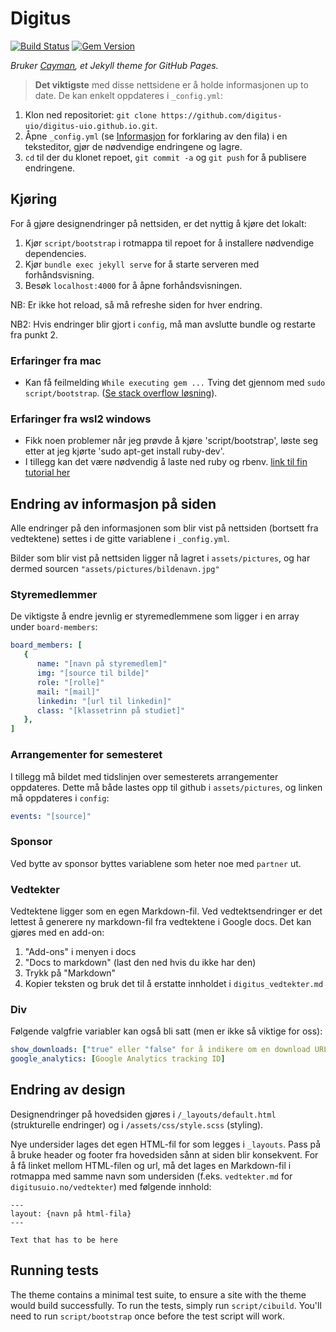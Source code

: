 # Digitus

[![Build Status](https://travis-ci.org/pages-themes/cayman.svg?branch=master)](https://travis-ci.org/pages-themes/cayman) [![Gem Version](https://badge.fury.io/rb/jekyll-theme-cayman.svg)](https://badge.fury.io/rb/jekyll-theme-cayman)

*Bruker [Cayman](https://github.com/pages-themes/cayman), et Jekyll theme for GitHub Pages.*

>**Det viktigste** med disse nettsidene er å holde informasjonen up to date. De kan enkelt oppdateres i `_config.yml`:

1. Klon ned repositoriet: `git clone https://github.com/digitus-uio/digitus-uio.github.io.git`.
2. Åpne `_config.yml` (se [Informasjon](#informasjon) for forklaring av den fila) i en teksteditor, gjør de nødvendige endringene og lagre.
3. `cd` til der du klonet repoet, `git commit -a` og `git push` for å publisere endringene.

## Kjøring
For å gjøre designendringer på nettsiden, er det nyttig å kjøre det lokalt:
1. Kjør `script/bootstrap` i rotmappa til repoet for å installere nødvendige dependencies.
2. Kjør `bundle exec jekyll serve` for å starte serveren med forhåndsvisning.
3. Besøk `localhost:4000` for å åpne forhåndsvisningen.

NB: Er ikke hot reload, så må refreshe siden for hver endring.

NB2: Hvis endringer blir gjort i `config`, må man avslutte bundle og restarte fra punkt 2.

### Erfaringer fra mac
- Kan få feilmelding `While executing gem ...` Tving det gjennom med `sudo script/bootstrap`. ([Se stack overflow løsning](https://github.com/digitus-uio/digitus-uio.github.io.git)).

### Erfaringer fra wsl2 windows
- Fikk noen problemer når jeg prøvde å kjøre 'script/bootstrap', løste seg etter at jeg kjørte 'sudo apt-get install ruby-dev'.
- I tillegg kan det være nødvendig å laste ned ruby og rbenv. [link til fin tutorial her](https://www.osradar.com/how-to-install-ruby-on-rails-on-ubuntu-20-04/)


## Endring av informasjon på siden

Alle endringer på den informasjonen som blir vist på nettsiden (bortsett fra vedtektene) settes i de gitte variablene i `_config.yml`.

Bilder som blir vist på nettsiden ligger nå lagret i `assets/pictures`, og har dermed sourcen `"assets/pictures/bildenavn.jpg"`

### Styremedlemmer
De viktigste å endre jevnlig er styremedlemmene som ligger i en array under `board-members`:

```yml
board_members: [
   {
      name: "[navn på styremedlem]"
      img: "[source til bilde]"
      role: "[rolle]"
      mail: "[mail]"
      linkedin: "[url til linkedin]"
      class: "[klassetrinn på studiet]"
   },
]
```

### Arrangementer for semesteret

I tillegg må bildet med tidslinjen over semesterets arrangementer oppdateres. Dette må både lastes opp til github i `assets/pictures`, og linken må oppdateres i `config`:
```yml
events: "[source]"
```

### Sponsor
Ved bytte av sponsor byttes variablene som heter noe med `partner` ut.

### Vedtekter
Vedtektene ligger som en egen Markdown-fil. Ved vedtektsendringer er det lettest å generere ny markdown-fil fra vedtektene i Google docs. Det kan gjøres med en add-on:
1. "Add-ons" i menyen i docs
2. "Docs to markdown" (last den ned hvis du ikke har den)
3. Trykk på "Markdown"
4. Kopier teksten og bruk det til å erstatte innholdet i `digitus_vedtekter.md`

### Div

Følgende valgfrie variabler kan også bli satt (men er ikke så viktige for oss):

```yml
show_downloads: ["true" eller "false" for å indikere om en download URL blir gitt]
google_analytics: [Google Analytics tracking ID]
```

## Endring av design

Designendringer på hovedsiden gjøres i `/_layouts/default.html` (strukturelle endringer) og i `/assets/css/style.scss` (styling).

Nye undersider lages det egen HTML-fil for som legges i `_layouts`. Pass på å bruke header og footer fra hovedsiden sånn at siden blir konsekvent. For å få linket mellom HTML-filen og url, må det lages en Markdown-fil i rotmappa med samme navn som undersiden (f.eks. `vedtekter.md` for `digitusuio.no/vedtekter`) med følgende innhold:

```
---
layout: {navn på html-fila}
---

Text that has to be here
```


## Running tests

The theme contains a minimal test suite, to ensure a site with the theme would build successfully. To run the tests, simply run `script/cibuild`. You'll need to run `script/bootstrap` once before the test script will work.
